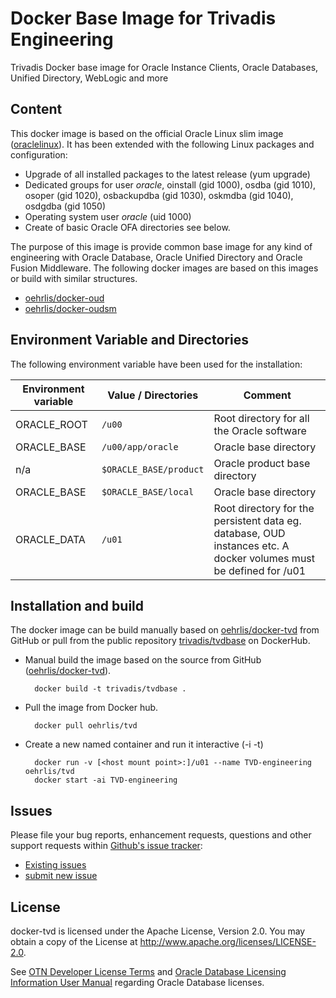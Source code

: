 # Docker Base Image for Trivadis Engineering
Trivadis Docker base image for Oracle Instance Clients, Oracle Databases, Unified Directory, WebLogic and more

## Content

This docker image is based on the official Oracle Linux slim image ([oraclelinux](https://hub.docker.com/r/_/oraclelinux/)). It has been extended with the following Linux packages and configuration:

* Upgrade of all installed packages to the latest release (yum upgrade)
* Dedicated groups for user *oracle*, oinstall (gid 1000), osdba (gid 1010), osoper (gid 1020), osbackupdba (gid 1030), oskmdba (gid 1040), osdgdba (gid 1050)
* Operating system user *oracle* (uid 1000)
* Create of basic Oracle OFA directories see below.

The purpose of this image is provide common base image for any kind of engineering with Oracle Database, Oracle Unified Directory and Oracle Fusion Middleware. The following docker images are based on this images or build with similar structures.

   * [oehrlis/docker-oud](https://github.com/oehrlis/docker-oud)
   * [oehrlis/docker-oudsm](https://github.com/oehrlis/docker-oudm)

## Environment Variable and Directories

The following environment variable have been used for the installation:

Environment variable | Value / Directories         | Comment
-------------------- | --------------------------- | ---------------
ORACLE_ROOT          | ```/u00```                   | Root directory for all the Oracle software
ORACLE_BASE          | ```/u00/app/oracle```         | Oracle base directory
n/a                  | ```$ORACLE_BASE/product```    | Oracle product base directory
ORACLE_BASE          | ```$ORACLE_BASE/local```    | Oracle base directory
ORACLE_DATA          | ```/u01```                   | Root directory for the persistent data eg. database, OUD instances etc. A docker volumes must be defined for /u01

## Installation and build
The docker image can be build manually based on [oehrlis/docker-tvd](https://github.com/oehrlis/docker-tvd) from GitHub or pull from the public repository [trivadis/tvdbase](https://hub.docker.com/r/trivadis/tvdbase/) on DockerHub.

* Manual build the image based on the source from GitHub ([oehrlis/docker-tvd](https://github.com/oehrlis/docker-tvd)).

		docker build -t trivadis/tvdbase .

* Pull the image from Docker hub.

		docker pull oehrlis/tvd

* Create a new named container and run it interactive (-i -t)

		docker run -v [<host mount point>:]/u01 --name TVD-engineering oehrlis/tvd
		docker start -ai TVD-engineering

## Issues

Please file your bug reports, enhancement requests, questions and other support requests within [Github's issue tracker](https://help.github.com/articles/about-issues/):

* [Existing issues](https://github.com/oehrlis/docker-tvd/issues)
* [submit new issue](https://github.com/oehrlis/docker-tvd/issues/new)

## License

docker-tvd is licensed under the Apache License, Version 2.0. You may obtain a copy of the License at <http://www.apache.org/licenses/LICENSE-2.0>.

See [OTN Developer License Terms](http://www.oracle.com/technetwork/licenses/standard-license-152015.html) and [Oracle Database Licensing Information User Manual](https://docs.oracle.com/database/122/DBLIC/Licensing-Information.htm#DBLIC-GUID-B6113390-9586-46D7-9008-DCC9EDA45AB4) regarding Oracle Database licenses.
